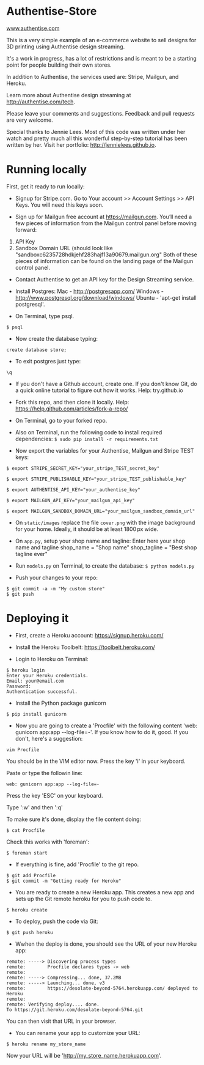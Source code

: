 # Authentise-Store

www.authentise.com

This is a very simple example of an e-commerce website to sell designs for 3D printing using Authentise design streaming.

It's a work in progress, has a lot of restrictions and is meant to be a starting point for people building their own stores.

In addition to Authentise, the services used are: Stripe, Mailgun, and Heroku.

Learn more about Authentise design streaming at http://authentise.com/tech.

Please leave your comments and suggestions. Feedback and pull requests are very welcome.

Special thanks to Jennie Lees. Most of this code was written under her watch and pretty much all this wonderful step-by-step tutorial has been written by her. Visit her portfolio: http://jennielees.github.io.

# Running locally

First, get it ready to run locally:

- Signup for Stripe.com. Go to Your account >> Account Settings >> API Keys. You will need this keys soon.

- Sign up for Mailgun free account at https://mailgun.com. You’ll need a few pieces of information from the Mailgun control panel before moving forward:

1. API Key
2. Sandbox Domain URL (should look like "sandboxc6235728hdkjehf283hajf13a90679.mailgun.org"
Both of these pieces of information can be found on the landing page of the Mailgun control panel.

- Contact Authentise to get an API key for the Design Streaming service. 

- Install Postgres: 
Mac - http://postgresapp.com/
Windows - http://www.postgresql.org/download/windows/
Ubuntu - 'apt-get install postgresql'.

- On Terminal, type psql.

```
$ psql
``` 
- Now create the database typing:
``` 
create database store;
``` 
- To exit postgres just type:
``` 
\q
``` 
- If you don't have a Github account, create one. If you don't know Git, do a quick online tutorial to figure out how it works. Help: try.github.io

- Fork this repo, and then clone it locally. Help: https://help.github.com/articles/fork-a-repo/

- On Terminal, go to your forked repo.

- Also on Terminal, run the following code to install required dependencies:
```$ sudo pip install -r requirements.txt``` 

- Now export the variables for your Authentise, Mailgun and Stripe TEST keys:

```
$ export STRIPE_SECRET_KEY="your_stripe_TEST_secret_key"
```
```
$ export STRIPE_PUBLISHABLE_KEY="your_stripe_TEST_publishable_key"
```
```
$ export AUTHENTISE_API_KEY="your_authentise_key"
```
```
$ export MAILGUN_API_KEY="your_mailgun_api_key"
```
```
$ export MAILGUN_SANDBOX_DOMAIN_URL="your_mailgun_sandbox_domain_url"
```

- On `static/images` replace the file `cover.png` with the image background for your home. Ideally, it should be at least 1800 px wide.

- On `app.py`, setup your shop name and tagline:
Enter here your shop name and tagline
shop_name = "Shop name"
shop_tagline = "Best shop tagline ever"

- Run `models.py` on Terminal, to create the database:
```$ python models.py``` 

- Push  your changes to your repo:
```
$ git commit -a -m "My custom store"
$ git push
```

# Deploying it 

- First, create a Heroku account: https://signup.heroku.com/

- Install the Heroku Toolbelt: https://toolbelt.heroku.com/

- Login to Heroku on Terminal:
```
$ heroku login
Enter your Heroku credentials.
Email: your@email.com
Password:
Authentication successful.
```
- Install the Python package gunicorn
```
$ pip install gunicorn
```
- Now you are going to create a 'Procfile' with the following content 'web: gunicorn app:app --log-file=-'. If you know how to do it, good. If you don't, here's a suggestion: 
```
vim Procfile
```

You should be in the VIM editor now. Press the key 'i' in your keyboard. 

Paste or type the followin line:
```
web: gunicorn app:app --log-file=-
```

Press the key 'ESC' on your keyboard.

Type ':w' and then ':q'

To make sure it's done, display the file content doing:
```
$ cat Procfile
```
Check this works with 'foreman':

```
$ foreman start
```

- If everything is fine, add 'Procfile' to the git repo.
```
$ git add Procfile
$ git commit -m "Getting ready for Heroku"
```

- You are ready to create a new Heroku app. This creates a new app and sets up the Git remote heroku for you to push code to.
```
$ heroku create
```
- To deploy, push the code via Git:
```
$ git push heroku
```
- Wwhen the deploy is done, you should see the URL of your new Heroku app:
```
remote: -----> Discovering process types
remote:        Procfile declares types -> web
remote:
remote: -----> Compressing... done, 37.2MB
remote: -----> Launching... done, v3
remote:        https://desolate-beyond-5764.herokuapp.com/ deployed to Heroku
remote:
remote: Verifying deploy.... done.
To https://git.heroku.com/desolate-beyond-5764.git
```
You can then visit that URL in your browser.

- You can rename your app to customize your URL:
```
$ heroku rename my_store_name
```
Now your URL will be 'http://my_store_name.herokuapp.com'.


